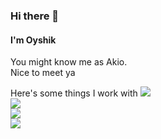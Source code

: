 ### Hi there 👋
#### I'm Oyshik
You might know me as Akio.  
Nice to meet ya  
  
  
  
Here's some things I work with
![](https://img.shields.io/badge/code-C++-informational?style=flat&logo=c%2b%2b&logoColor=white&color=ff6f61)  
![](https://img.shields.io/badge/code-JavaScript-informational?style=flat&logo=javascript&logoColor=white&color=ff6f61)  
![](https://img.shields.io/badge/code-Python-informational?style=flat&logo=python&logoColor=white&color=ff6f61)  
![](https://img.shields.io/badge/library-discord.js-informational?style=flat&logo=node&logoColor=white&color=ff6f61)
<!--
Here are some ideas to get you started:

- 🔭 I’m currently working on ...
- 🌱 I’m currently learning ...
- 👯 I’m looking to collaborate on ...
- 🤔 I’m looking for help with ...
- 💬 Ask me about ...
- 📫 How to reach me: ...
- 😄 Pronouns: ...
- ⚡ Fun fact: ...
-->
